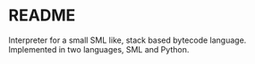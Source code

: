 # README #

Interpreter for a small SML like, stack based bytecode language. Implemented in two languages, SML and Python.